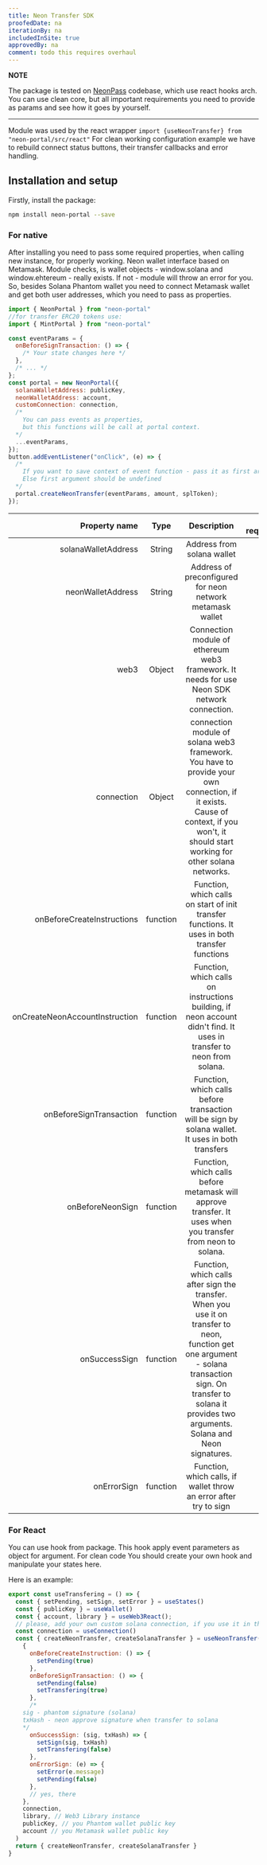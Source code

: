 ```yaml
---
title: Neon Transfer SDK
proofedDate: na
iterationBy: na
includedInSite: true
approvedBy: na
comment: todo this requires overhaul
---
```


**NOTE**

The package is tested on [NeonPass](https://neonpass.live/) codebase, which use react hooks arch.
You can use clean core, but all important requirements you need to provide as params and see how it goes by yourself.

---

Module was used by the react wrapper `import {useNeonTransfer} from "neon-portal/src/react"`
For clean working configuration example we have to rebuild connect status buttons, their transfer callbacks and error handling.

## Installation and setup

Firstly, install the package:

```sh
npm install neon-portal --save
```

### For native

After installing you need to pass some required properties, when calling new instance, for properly working. Neon wallet interface based on Metamask. Module checks, is wallet objects - window.solana and window.ehtereum - really exists. If not - module will throw an error for you.  So, besides Solana Phantom wallet you need to connect Metamask wallet and get both user addresses, which you need to pass as properties.

```javascript
import { NeonPortal } from "neon-portal"
//for transfer ERC20 tokens use:
import { MintPortal } from "neon-portal"

const eventParams = {
  onBeforeSignTransaction: () => {
    /* Your state changes here */
  },
  /* ... */
};
const portal = new NeonPortal({
  solanaWalletAddress: publicKey,
  neonWalletAddress: account,
  customConnection: connection,
  /*
    You can pass events as properties,
    but this functions will be call at portal context.
  */
  ...eventParams,
});
button.addEventListener("onClick", (e) => {
  /*
    If you want to save context of event function - pass it as first argument
    Else first argument should be undefined
  */
  portal.createNeonTransfer(eventParams, amount, splToken);
});
```

|                  Property name |   Type   |                                                                                                            Description                                                                                                            | is required |
|-------------------------------:| :------: |:---------------------------------------------------------------------------------------------------------------------------------------------------------------------------------------------------------------------------------:|------------:|
|            solanaWalletAddress |  String  |                                                                                                    Address from solana wallet                                                                                                     |        true |
|              neonWalletAddress |  String  |                                                                                     Address of preconfigured for neon network metamask wallet                                                                                     |        true |
|                           web3 |  Object  |                                                                    Connection module of ethereum web3 framework. It needs for use Neon SDK network connection.                                                                    |        true |
|                     connection |  Object  |                       connection module of solana web3 framework. You have to provide your own connection, if it exists. Cause of context, if you won't, it should start working for other solana networks.                       |        true |
|     onBeforeCreateInstructions | function |                                                                   Function, which calls on start of init transfer functions. It uses in both transfer functions                                                                   |       false |
| onCreateNeonAccountInstruction | function |                                                       Function, which calls on instructions building, if neon account didn't find. It uses in transfer to neon from solana.                                                       |       false |
|        onBeforeSignTransaction | function |                                                                 Function, which calls before transaction will be sign by solana wallet. It uses in both transfers                                                                 |       false |
|               onBeforeNeonSign | function |                                                            Function, which calls before metamask will approve transfer. It uses when you transfer from neon to solana.                                                            |       false |
|                  onSuccessSign | function |       Function, which calls after sign the transfer. When you use it on transfer to neon, function get one argument - solana transaction sign. On transfer to solana it provides two arguments. Solana and Neon signatures.       |       false |
|                    onErrorSign | function |                                                                                 Function, which calls, if wallet throw an error after try to sign                                                                                 |       false |


### For React

You can use hook from package. This hook apply event parameters as object for argument. For clean code You should create your own hook and manipulate your states here.


Here is an example:


``` javascript
export const useTransfering = () => {
  const { setPending, setSign, setError } = useStates()
  const { publicKey } = useWallet()
  const { account, library } = useWeb3React();
  // please, add your own custom solana connection, if you use it in the context of your app. Pass it as second argument at neon transfer hook.
  const connection = useConnection()
  const { createNeonTransfer, createSolanaTransfer } = useNeonTransfer(
    {
      onBeforeCreateInstruction: () => {
        setPending(true)
      },
      onBeforeSignTransaction: () => {
        setPending(false)
        setTransfering(true)
      },
      /*
    sig - phantom signature (solana)
    txHash - neon approve signature when transfer to solana
    */
      onSuccessSign: (sig, txHash) => {
        setSign(sig, txHash)
        setTransfering(false)
      },
      onErrorSign: (e) => {
        setError(e.message)
        setPending(false)
      },
      // yes, there
    },
    connection,
    library, // Web3 Library instance  
    publicKey, // you Phantom wallet public key
    account // you Metamask wallet public key
  )
  return { createNeonTransfer, createSolanaTransfer }
}
```
